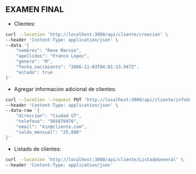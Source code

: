 ## EXAMEN FINAL

- Clientes:

```bash
curl --location 'http://localhost:3000/api/cliente/creacion' \
--header 'Content-Type: application/json' \
--data '{
    "nombres": "Rene Marcos",
    "apellidos": "Franco Lopez",
    "genero": "M",
    "fecha_nacimiento": "2006-11-03T04:01:13.947Z",
    "estado": true
}'

```

- Agregar informacion adicional de clientes:

```bash
curl --location --request PUT 'http://localhost:3000/api/cliente/infoGeneral/3' \
--header 'Content-Type: application/json' \
--data-raw '{
    "direccion": "Ciudad GT",
    "telefono": "565878976",
    "email": "kin@cliente.com",
    "saldo_mensual": "25,000"
}'
```

- Listado de clientes:

```bash
curl --location 'http://localhost:3000/api/cliente/ListadoGeneral' \
--header 'Content-Type: application/json'
```
